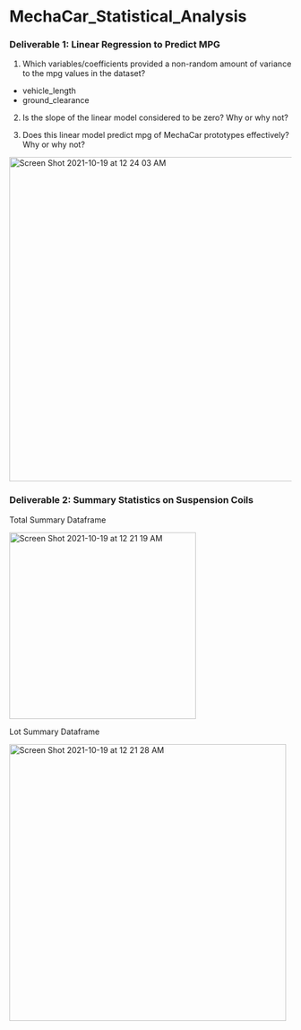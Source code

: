 # MechaCar_Statistical_Analysis


### Deliverable 1: Linear Regression to Predict MPG

1. Which variables/coefficients provided a non-random amount of variance to the mpg values in the dataset?
- vehicle_length
- ground_clearance

2. Is the slope of the linear model considered to be zero? Why or why not?

3. Does this linear model predict mpg of MechaCar prototypes effectively? Why or why not?



<img width="579" alt="Screen Shot 2021-10-19 at 12 24 03 AM" src="https://user-images.githubusercontent.com/84936545/137843637-ba04b7d2-cae8-4048-815a-0bde6dbc7bec.png">


### Deliverable 2: Summary Statistics on Suspension Coils


Total Summary Dataframe 

<img width="333" alt="Screen Shot 2021-10-19 at 12 21 19 AM" src="https://user-images.githubusercontent.com/84936545/137843402-09b74e74-f50d-4fab-b0ae-43d16d898967.png">

Lot Summary Dataframe

<img width="494" alt="Screen Shot 2021-10-19 at 12 21 28 AM" src="https://user-images.githubusercontent.com/84936545/137843408-b04325d2-d75c-468b-8ae8-6857daebff0c.png">
